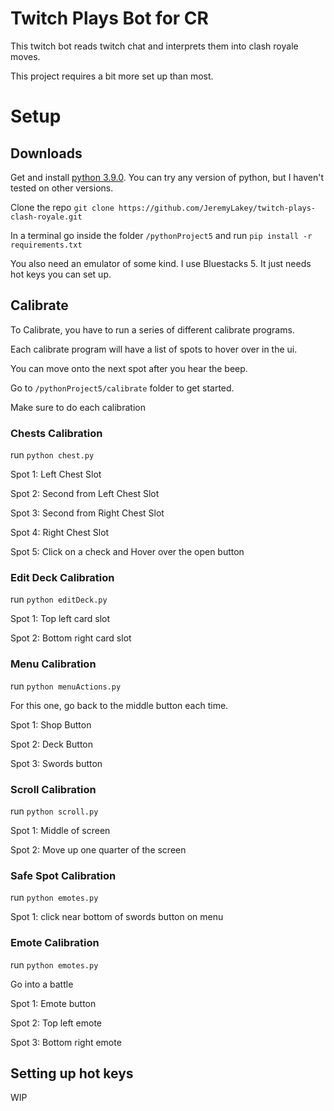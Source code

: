 # Twitch Plays Bot for CR

This twitch bot reads twitch chat and interprets them into clash royale moves.

This project requires a bit more set up than most.

# Setup
## Downloads

Get and install [python 3.9.0](https://www.python.org/downloads/release/python-390/). You can try any version of python, but I haven't tested on other versions.

Clone the repo `git clone https://github.com/JeremyLakey/twitch-plays-clash-royale.git`

In a terminal go inside the folder `/pythonProject5` and run `pip install -r requirements.txt`

You also need an emulator of some kind. I use Bluestacks 5. It just needs hot keys you can set up.

## Calibrate

To Calibrate, you have to run a series of different calibrate programs. 

Each calibrate program will have a list of spots to hover over in the ui. 

You can move onto the next spot after you hear the beep.

Go to `/pythonProject5/calibrate` folder to get started. 

Make sure to do each calibration 

### Chests Calibration

run `python chest.py`

Spot 1: Left Chest Slot

Spot 2: Second from Left Chest Slot

Spot 3: Second from Right Chest Slot

Spot 4: Right Chest Slot

Spot 5: Click on a check and Hover over the open button

### Edit Deck Calibration

run `python editDeck.py`

Spot 1: Top left card slot

Spot 2: Bottom right card slot

### Menu Calibration

run `python menuActions.py`

For this one, go back to the middle button each time.

Spot 1: Shop Button

Spot 2: Deck Button

Spot 3: Swords button


### Scroll Calibration

run `python scroll.py`

Spot 1: Middle of screen

Spot 2: Move up one quarter of the screen

### Safe Spot Calibration

run `python emotes.py`

Spot 1: click near bottom of swords button on menu

### Emote Calibration

run `python emotes.py`

Go into a battle

Spot 1: Emote button

Spot 2: Top left emote

Spot 3: Bottom right emote


## Setting up hot keys

WIP

